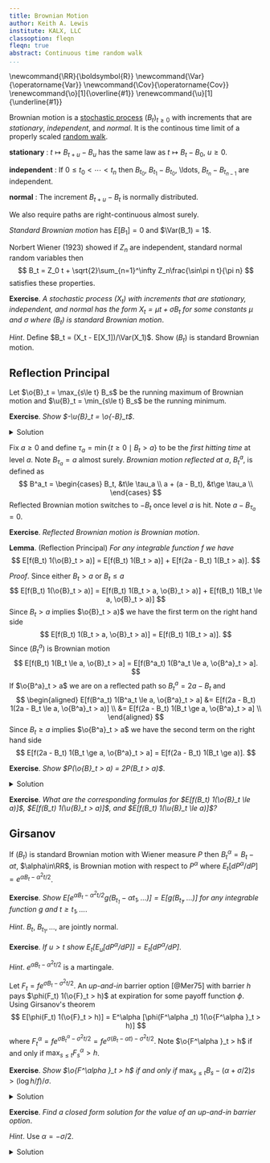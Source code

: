 ```yaml
---
title: Brownian Motion
author: Keith A. Lewis
institute: KALX, LLC
classoption: fleqn
fleqn: true
abstract: Continuous time random walk
...
```


\newcommand{\RR}{\boldsymbol{R}}
\newcommand{\Var}{\operatorname{Var}}
\newcommand{\Cov}{\operatorname{Cov}}
\renewcommand{\o}[1]{\overline{#1}}
\renewcommand{\u}[1]{\underline{#1}}

Brownian motion is a [stochastic process](sp.html) $(B_t)_{t\ge0}$ with increments that are
_stationary_, _independent_, and _normal_. It is the continous time limit of
a properly scaled [random walk](rw.html).

__stationary__
: $t\mapsto B_{t + u} - B_u$ has the same law as $t\mapsto B_t - B_0$, $u\ge0$.

__independent__
: If $0\le t_0  < \cdots < t_n$ then
$B_{t_0}$, $B_{t_1} - B_{t_0}$, \ldots, $B_{t_n} - B_{t_{n-1}}$ are independent.

__normal__
: The increment $B_{t + u} - B_t$ is normally distributed.

We also require paths are right-continuous almost surely.

_Standard Brownian motion_ has $E[B_1] = 0$ and $\Var(B_1) = 1$.

Norbert Wiener (1923) showed if $Z_n$ are independent, standard normal random variables then
$$
	B_t = Z_0 t + \sqrt{2}\sum_{n=1}^\infty Z_n\frac{\sin\pi n t}{\pi n}
$$
satisfies these properties.

__Exercise__. _A stochastic process $(X_t)$ with increments that are stationary, independent,
and normal has the form $X_t = \mu t + \sigma B_t$ for some constants $\mu$ and $\sigma$ where
$(B_t)$ is standard Brownian motion_.

_Hint_. Define $B_t = (X_t - E[X_1])/\Var(X_1)$. Show $(B_t)$ is standard Brownian motion.

## Reflection Principal

Let $\o{B}_t = \max_{s\le t} B_s$ be the running maximum of Brownian motion
and $\u{B}_t = \min_{s\le t} B_s$ be the running minimum.

__Exercise__. _Show $-\u{B}_t = \o{-B}_t$_.

<details><summary>Solution</summary>
Use $-\min\{x\in X\} = \max\{-x\in X\}$ for $X\subset\RR$.
</details>

Fix $a \ge 0$ and define $\tau_a = \min \{t\ge 0\mid B_t > a\}$ to be the _first hitting time_
at level $a$. Note $B_{\tau_a} = a$ almost surely.
_Brownian motion reflected at $a$_, $B^a_t$, is defined as
$$
B^a_t =
\begin{cases}
B_t, &t\le \tau_a \\
a + (a - B_t), &t\ge \tau_a \\
\end{cases}
$$
Reflected Brownian motion switches to $-B_t$ once level $a$ is hit.
Note $a - B_{\tau_a} = 0$.

__Exercise__. _Reflected Brownian motion is Brownian motion_.

__Lemma__. (Reflection Principal) _For any integrable function $f$ we have_
$$
E[f(B_t) 1(\o{B}_t > a)] = E[f(B_t) 1(B_t > a)] + E[f(2a - B_t) 1(B_t > a)].
$$

_Proof_. Since either $B_t > a$ or $B_t \le a$
$$
	E[f(B_t) 1(\o{B}_t > a)] = E[f(B_t) 1(B_t > a, \o{B}_t > a)] + E[f(B_t) 1(B_t \le a, \o{B}_t > a)]
$$
Since $B_t > a$ implies $\o{B}_t > a)$ we have the first term on the right hand side
$$
E[f(B_t) 1(B_t > a, \o{B}_t > a)] = E[f(B_t) 1(B_t > a)].
$$
Since $(B^a_t)$ is Brownian motion
$$
E[f(B_t) 1(B_t \le a, \o{B}_t > a] = E[f(B^a_t) 1(B^a_t \le a, \o{B^a}_t > a].
$$
If $\o{B^a}_t > a$ we are on a reflected path so $B^a_t = 2a - B_t$ and
$$
\begin{aligned}
E[f(B^a_t) 1(B^a_t \le a, \o{B^a}_t > a] &= E[f(2a - B_t) 1(2a - B_t \le a, \o{B^a}_t > a)] \\
	&= E[f(2a - B_t) 1(B_t \ge a, \o{B^a}_t > a] \\
\end{aligned}
$$
Since $B_t \ge a$ implies $\o{B^a}_t > a$ we have the second term on the right hand side
$$
	E[f(2a - B_t) 1(B_t \ge a, \o{B^a}_t > a] = E[f(2a - B_t) 1(B_t \ge a)].
$$

__Exercise__. _Show $P(\o{B}_t > a) = 2P(B_t > a)$_.

<details><summary>Solution</summary>
Use $f(x) = 1$.
</details>

__Exercise__. _What are the corresponding formulas for
$E[f(B_t) 1(\o{B}_t \le a)]$,
$E[f(B_t) 1(\u{B}_t > a)]$, and
$E[f(B_t) 1(\u{B}_t \le a)]$?_

## Girsanov

If $(B_t)$ is standard Brownian motion with Wiener measure $P$ then
$B^\alpha_t = B_t - \alpha t$, $\alpha\in\RR$, is Brownian motion with respect to $P^\alpha$ where
$E_t[dP^\alpha/dP] = e^{\alpha B_t - \alpha^2t/2}$.

__Exercise__. _Show $E[e^{\alpha  B_t - \alpha^2t/2} g(B_{t_1} - \alpha t_1, \ldots)]
= E[g(B_{t_1}, \ldots)]$ for any integrable function $g$ and $t \ge t_1,\ldots$_.

_Hint_. $B_t$, $B_{t_1}, \ldots$, are jointly normal.

__Exercise__. _If $u > t$ show $E_t[E_u[dP^\alpha /dP]] = E_t[dP^\alpha /dP]$_.

_Hint_. $e^{\alpha  B_t - \alpha^2t/2}$ is a martingale.

Let $F_t = fe^{\sigma B_t - \sigma^2t/2}$. An _up-and-in_ barrier option [@Mer75] with barrier $h$
pays $\phi(F_t) 1(\o{F}_t > h)$ at expiration for some payoff function $\phi$. Using Girsanov's theorem
$$
	E[\phi(F_t) 1(\o{F}_t > h)] = E^\alpha [\phi(F^\alpha _t) 1(\o{F^\alpha }_t > h)]
$$
where $F^\alpha _t = f e^{\sigma B^\alpha _t - \sigma^2t/2} = f e^{\sigma (B_t - \alpha t) - \sigma^2t/2}$.
Note $\o{F^\alpha }_t > h$ if and only if $\max_{s\le t} F^\alpha _s > h$.

__Exercise__. _Show $\o{F^\alpha }_t > h$ if and only if_
$\max_{s\le t} B_s - (\alpha + \sigma/2)s > (\log h/f)/\sigma$.

<details><summary>Solution</summary>
Since $F^\alpha _t = f e^{\sigma B^\alpha _t - \sigma^2t/2} = f e^{\sigma (B_t - \alpha t) - \sigma^2t/2}$
we have $F^\alpha _t > h$ if and only if $B_t - (\alpha + \sigma/2)t > (\log h/f)/\sigma$.
Take the max over $s\le t$.
</details>

__Exercise__. _Find a closed form solution for the value of an up-and-in barrier option_.

_Hint_. Use $\alpha  = -\sigma /2$.

<details><summary>Solution</summary>
From above, $\o{F^\alpha }_t > h$ if and only if $\o{B_t} > (\log h/f)/\sigma$
so we can apply the reflection principal.
</details>

